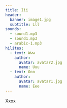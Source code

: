 ```yaml
---
title: Iii
header:
  banner: image1.jpg
  subtitle: Lll
sounds:
  - sound1.mp3
  - sound1.mp3
  - arabic-1.mp3
hilites:
  - text: Www
    author:
      avatar: avatar2.jpg
      name: Uuu
  - text: Ooo
    author:
      avatar: avatar1.jpg
      name: Eee
---
```


Xxxx
